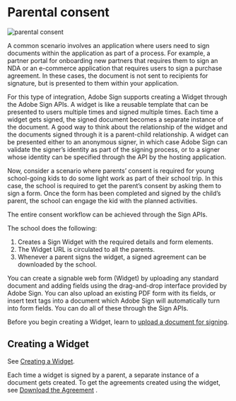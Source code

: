 # Parental consent

![parental consent](../../img/sign_scenarios_1.png)

A common scenario involves an application where users need to sign documents within the application as part of a process. For example, a partner portal for onboarding new partners that requires them to sign an NDA or an e-commerce application that requires users to sign a purchase agreement. In these cases, the document is not sent to recipients for signature, but is presented to them within your application.

For this type of integration, Adobe Sign supports creating a Widget through the Adobe Sign APIs. A widget is like a reusable template that can be presented to users multiple times and signed multiple times. Each time a widget gets signed, the signed document becomes a separate instance of the document. A good way to think about the relationship of the widget and the documents signed through it is a parent-child relationship. A widget can be presented either to an anonymous signer, in which case Adobe Sign can validate the signer&rsquo;s identity as part of the signing process, or to a signer whose identity can be specified through the API by the hosting application.

Now, consider a scenario where parents&rsquo; consent is required for young school-going kids to do some light work as part of their school trip. In this case, the school is required to get the parent&rsquo;s consent by asking them to sign a form. Once the form has been completed and signed by the child&rsquo;s parent, the school can engage the kid with the planned activities.

The entire consent workflow can be achieved through the Sign APIs.

The school does the following:

1. Creates a Sign Widget with the required details and form elements.
2. The Widget URL is circulated to all the parents.
3. Whenever a parent signs the widget, a signed agreement can be downloaded by the school.

You can create a signable web form (Widget) by uploading any standard document and adding fields using the drag-and-drop interface provided by Adobe Sign. You can also upload an existing PDF form with its fields, or insert text tags into a document which Adobe Sign will automatically turn into form fields. You can do all of these through the Sign APIs.

Before you begin creating a Widget, learn to [upload a document for signing](../devguide/send_signing.md).

## **Creating a Widget**

See [Creating a Widget](../devguide/create_widget.md).

Each time a widget is signed by a parent, a separate instance of a document gets created. To get the agreements created using the widget, see [Download the Agreement](../devguide/download_agreement.md) .

